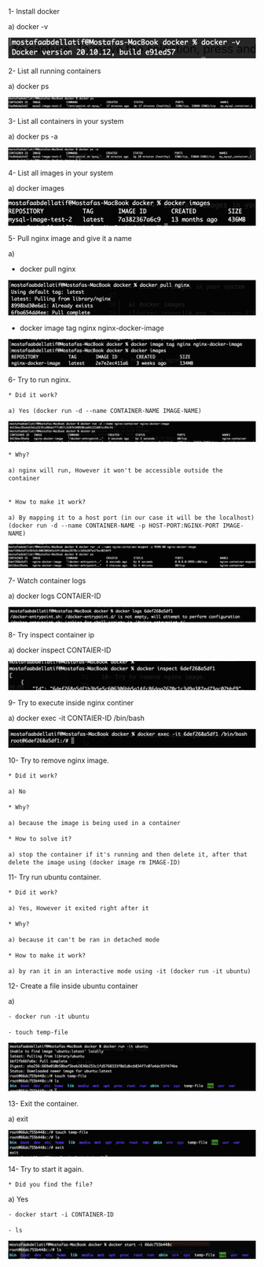 1- Install docker

a) docker -v 

![docker -v](1.png "question 1")

2- List all running containers

a) docker ps

![docker ps](2.png "question 2")

3- List all containers in your system

a) docker ps -a

![docker ps -a](3.png "question 3")

4- List all images in your system

a) docker images

![docker images](4.png "question 4")

5- Pull nginx image and give it a name

a) 
- docker pull nginx

![docker pull nginx](5-1.png "question 5")

- docker image tag nginx nginx-docker-image

![docker image tag nginx nginx-docker-image](5-2.png "question 5")


6- Try to run nginx.

    * Did it work? 

    a) Yes (docker run -d --name CONTAINER-NAME IMAGE-NAME)

![docker run -d --name nginx-container nginx-docker-image](6-1.png "question 6")

    * Why?

    a) nginx will run, However it won't be accessible outside the container


    * How to make it work?

    a) By mapping it to a host port (in our case it will be the localhost)
    (docker run -d --name CONTAINER-NAME -p HOST-PORT:NGINX-PORT IMAGE-NAME)
    
![docker run -d --name nginx-container-mapped -p 9999:80 nginx-docker-image](6-2.png "question 6")


7- Watch container logs

a) docker logs CONTAIER-ID

![docker logs 6def268a5df1](7.png "question 7")

8- Try inspect container ip

a) docker inspect CONTAIER-ID

![docker inspect 6def268a5df1](8.png "question 8")


9- Try to execute inside nginx continer

a) docker exec -it CONTAIER-ID /bin/bash

![docker exec -it 6def268a5df1 /bin/bash](9.png "question 9")


10- Try to remove nginx image. 

    * Did it work? 

    a) No

    * Why?

    a) because the image is being used in a container

    * How to solve it?

    a) stop the container if it's running and then delete it, after that delete the image using (docker image rm IMAGE-ID)


11- Try run ubuntu container.

    * Did it work?  

    a) Yes, However it exited right after it

    * Why?

    a) because it can't be ran in detached mode

    * How to make it work?

    a) by ran it in an interactive mode using -it (docker run -it ubuntu)

12- Create a file inside ubuntu container

a) 

    - docker run -it ubuntu

    - touch temp-file

![touch temp-file](12.png "question 12")


13- Exit the container.

a) exit

![exit](13.png "question 13")


14- Try to start it again. 

    * Did you find the file?

a) Yes
   
    - docker start -i CONTAINER-ID
   
    - ls

![docker start -i 66dc755b448c](14.png "question 14")
